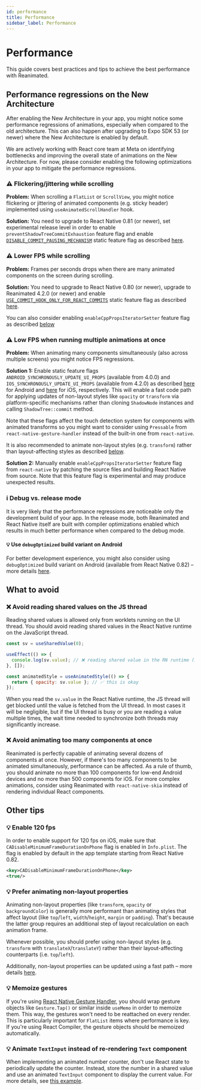 ```yaml
---
id: performance
title: Performance
sidebar_label: Performance
---
```


# Performance

This guide covers best practices and tips to achieve the best performance with Reanimated.

## Performance regressions on the New Architecture

After enabling the New Architecture in your app, you might notice some performance regressions of animations, especially when compared to the old architecture. This can also happen after upgrading to Expo SDK 53 (or newer) where the New Architecture is enabled by default.

We are actively working with React core team at Meta on identifying bottlenecks and improving the overall state of animations on the New Architecture. For now, please consider enabling the following optimizations in your app to mitigate the performance regressions.

### ⚠️ Flickering/jittering while scrolling

**Problem:** When scrolling a `FlatList` or `ScrollView`, you might notice flickering or jittering of animated components (e.g. sticky header) implemented using `useAnimatedScrollHandler` hook.

**Solution:** You need to upgrade to React Native 0.81 (or newer), set experimental release level in order to enable `preventShadowTreeCommitExhaustion` feature flag and enable [`DISABLE_COMMIT_PAUSING_MECHANISM`](./feature-flags#disable_commit_pausing_mechanism) static feature flag as described [here](./feature-flags#disable_commit_pausing_mechanism).

### ⚠️ Lower FPS while scrolling

**Problem:** Frames per seconds drops when there are many animated components on the screen during scrolling.

**Solution:** You need to upgrade to React Native 0.80 (or newer), upgrade to Reanimated 4.2.0 (or newer) and enable [`USE_COMMIT_HOOK_ONLY_FOR_REACT_COMMITS`](./feature-flags#use_commit_hook_only_for_react_commits) static feature flag as described [here](./feature-flags#use_commit_hook_only_for_react_commits).

You can also consider enabling `enableCppPropsIteratorSetter` feature flag as described [below](#️-low-fps-when-running-multiple-animations-at-once)

### ⚠️ Low FPS when running multiple animations at once

**Problem:** When animating many components simultaneously (also across multiple screens) you might notice FPS regressions.

**Solution 1:** Enable static feature flags `ANDROID_SYNCHRONOUSLY_UPDATE_UI_PROPS` (available from 4.0.0) and `IOS_SYNCHRONOUSLY_UPDATE_UI_PROPS` (available from 4.2.0) as described [here](./feature-flags#android_synchronously_update_ui_props) for Android and [here](./feature-flags#ios_synchronously_update_ui_props) for iOS, respectively. This will enable a fast code path for applying updates of non-layout styles like `opacity` or `transform` via platform-specific mechanisms rather than cloning `ShadowNode` instances and calling `ShadowTree::commit` method.

Note that these flags affect the touch detection system for components with animated transforms so you might want to consider using `Pressable` from `react-native-gesture-handler` instead of the built-in one from `react-native`.

It is also recommended to animate non-layout styles (e.g. `transform`) rather than layout-affecting styles as described [below](#-prefer-animating-non-layout-properties).

**Solution 2:** Manually enable `enableCppPropsIteratorSetter` feature flag from `react-native` by patching the source files and building React Native from source. Note that this feature flag is experimental and may produce unexpected results.

### ℹ️ Debug vs. release mode

It is very likely that the performance regressions are noticeable only the development build of your app. In the release mode, both Reanimated and React Native itself are built with compiler optimizations enabled which results in much better performance when compared to the debug mode.

#### 💡 Use `debugOptimized` build variant on Android

For better development experience, you might also consider using `debugOptimized` build variant on Android (available from React Native 0.82) – more details [here](https://reactnative.dev/blog/2025/10/08/react-native-0.82#optimized-debug-build-type-for-android).

## What to avoid

### ❌ Avoid reading shared values on the JS thread

Reading shared values is allowed only from worklets running on the UI thread. You should avoid reading shared values in the React Native runtime on the JavaScript thread.

```js
const sv = useSharedValue(0);

useEffect(() => {
  console.log(sv.value); // ❌ reading shared value in the RN runtime (not recommended)
}, []);

const animatedStyle = useAnimatedStyle(() => {
  return { opacity: sv.value }; // ✅ this is okay
});
```

When you read the `sv.value` in the React Native runtime, the JS thread will get blocked until the value is fetched from the UI thread. In most cases it will be negligible, but if the UI thread is busy or you are reading a value multiple times, the wait time needed to synchronize both threads may significantly increase.

### ❌ Avoid animating too many components at once

Reanimated is perfectly capable of animating several dozens of components at once. However, if there's too many components to be animated simultaneously, performance can be affected. As a rule of thumb, you should animate no more than 100 components for low-end Android devices and no more than 500 components for iOS. For more complex animations, consider using Reanimated with `react-native-skia` instead of rendering individual React components.

## Other tips

### 💡 Enable 120 fps

In order to enable support for 120 fps on iOS, make sure that `CADisableMinimumFrameDurationOnPhone` flag is enabled in `Info.plist`. The flag is enabled by default in the app template starting from React Native 0.82.

```xml
<key>CADisableMinimumFrameDurationOnPhone</key>
<true/>
```

### 💡 Prefer animating non-layout properties

Animating non-layout properties (like `transform`, `opacity` or `backgroundColor`) is generally more performant than animating styles that affect layout (like `top`/`left`, `width`/`height`, `margin` or `padding`). That's because the latter group requires an additional step of layout recalculation on each animation frame.

Whenever possible, you should prefer using non-layout styles (e.g. `transform` with `translateX`/`translateY`) rather than their layout-affecting counterparts (i.e. `top`/`left`).

Additionally, non-layout properties can be updated using a fast path – more details [here](./feature-flags#android_synchronously_update_ui_props).

### 💡 Memoize gestures

If you're using [React Native Gesture Handler](https://docs.swmansion.com/react-native-gesture-handler/), you should wrap gesture objects like `Gesture.Tap()` or similar inside `useMemo` in order to memoize them. This way, the gestures won't need to be reattached on every render. This is particularly important for `FlatList` items where performance is key. If you're using React Compiler, the gesture objects should be memoized automatically.

### 💡 Animate `TextInput` instead of re-rendering `Text` component

When implementing an animated number counter, don't use React state to periodically update the counter. Instead, store the number in a shared value and use an animated `TextInput` component to display the current value. For more details, see [this example](https://github.com/software-mansion/react-native-reanimated/blob/main/apps/common-app/src/apps/reanimated/examples/CounterExample.tsx).

